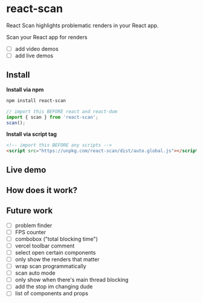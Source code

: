 # react-scan

React Scan highlights problematic renders in your React app.

Scan your React app for renders

- [ ] add video demos
- [ ] add live demos

## Install

**Install via npm**

```bash
npm install react-scan
```

```js
// import this BEFORE react and react-dom
import { scan } from 'react-scan';
scan();
```

**Install via script tag**

```html
<!-- import this BEFORE any scripts -->
<script src="https://unpkg.com/react-scan/dist/auto.global.js"></script>
```

## Live demo

## How does it work?

## Future work

- [ ] problem finder
- [ ] FPS counter
- [ ] combobox ("total blocking time")
- [ ] vercel toolbar comment
- [ ] select open certain components
- [ ] only show the renders that matter
- [ ] wrap scan programmatically
- [ ] scan auto mode
- [ ] only show when there's main thread blocking
- [ ] add the stop im changing dude
- [ ] list of components and props
